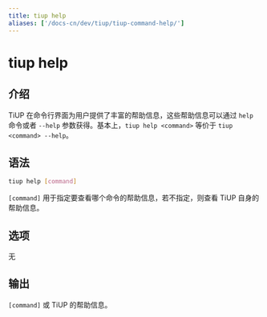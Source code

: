 ```yaml
---
title: tiup help
aliases: ['/docs-cn/dev/tiup/tiup-command-help/']
---
```


# tiup help

## 介绍

TiUP 在命令行界面为用户提供了丰富的帮助信息，这些帮助信息可以通过 `help` 命令或者 `--help` 参数获得。基本上，`tiup help <command>` 等价于 `tiup <command> --help`。

## 语法

```sh
tiup help [command]
```

`[command]` 用于指定要查看哪个命令的帮助信息，若不指定，则查看 TiUP 自身的帮助信息。

## 选项

无

## 输出

`[command]` 或 TiUP 的帮助信息。